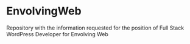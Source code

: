 # EnvolvingWeb
Repository with the information requested for the position of Full Stack WordPress Developer for Envolving Web

